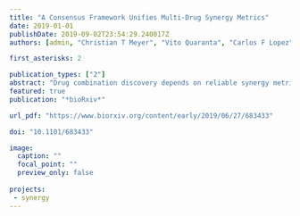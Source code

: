 ```yaml
---
title: "A Consensus Framework Unifies Multi-Drug Synergy Metrics"
date: 2019-01-01
publishDate: 2019-09-02T23:54:29.240017Z
authors: [admin, "Christian T Meyer", "Vito Quaranta", "Carlos F Lopez"]

first_asterisks: 2

publication_types: ["2"]
abstract: "Drug combination discovery depends on reliable synergy metrics; however, no consensus exists on the appropriate synergy model to prioritize lead candidates. The fragmented state of the field confounds analysis, reproducibility, and clinical translation of combinations. Here we present a mass-action based formalism to accurately measure the synergy of drug combinations. In this work, we clarify the relationship between the dominant drug synergy principles and show how biases emerge due to intrinsic assumptions which hinder their broad applicability. We further present a mapping of commonly used frameworks onto a unified synergy landscape, which identifies fundamental issues impacting the interpretation of synergy in discovery efforts. Specifically, we infer how traditional metrics mask consequential synergistic interactions, and contain biases dependent on the Hill-slope and maximal effect of single-drugs. We show how these biases systematically impact the classification of synergy in large combination screens misleading discovery efforts. The proposed approach has potential to accelerate the translatability and reproducibility of drug-synergy studies, by bridging the gap between the curative potential of drug mixtures and the complexity in their study."
featured: true
publication: "*bioRxiv*"

url_pdf: "https://www.biorxiv.org/content/early/2019/06/27/683433"

doi: "10.1101/683433"

image:
  caption: ""
  focal_point: ""
  preview_only: false
  
projects:
 - synergy
---
```


